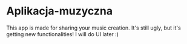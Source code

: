 # Aplikacja-muzyczna
This app is made for sharing your music creation. 
It's still ugly, but it's getting new functionalities! I will do UI later :) 
